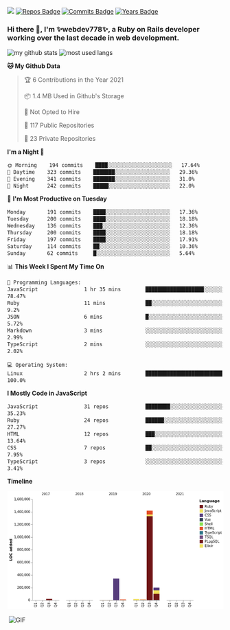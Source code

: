 ![](https://visitor-badge.glitch.me/badge?page_id=webdev778.webdev778)
[![Repos Badge](https://badges.pufler.dev/repos/webdev778)](https://badges.pufler.dev)
[![Commits Badge](https://badges.pufler.dev/commits/monthly/webdev778)](https://badges.pufler.dev)
[![Years Badge](https://badges.pufler.dev/years/webdev778)](https://badges.pufler.dev)
### Hi there 👋, I'm ✨webdev778✨, a Ruby on Rails developer working over the last decade in web development.


![my github stats](https://github-readme-stats.vercel.app/api?username=webdev778&show_icons=true&theme=tokyonight&line_height=27)
![most used langs](https://github-readme-stats.vercel.app/api/top-langs/?username=webdev778&hide=css,html&theme=tokyonight)

<!--START_SECTION:waka-->
**🐱 My Github Data** 

> 🏆 6 Contributions in the Year 2021
 > 
> 📦 1.4 MB Used in Github's Storage 
 > 
> 🚫 Not Opted to Hire
 > 
> 📜 117 Public Repositories 
 > 
> 🔑 23 Private Repositories  
 > 
**I'm a Night 🦉** 

```text
🌞 Morning    194 commits    ████░░░░░░░░░░░░░░░░░░░░░   17.64% 
🌆 Daytime    323 commits    ███████░░░░░░░░░░░░░░░░░░   29.36% 
🌃 Evening    341 commits    ███████░░░░░░░░░░░░░░░░░░   31.0% 
🌙 Night      242 commits    █████░░░░░░░░░░░░░░░░░░░░   22.0%

```
📅 **I'm Most Productive on Tuesday** 

```text
Monday       191 commits    ████░░░░░░░░░░░░░░░░░░░░░   17.36% 
Tuesday      200 commits    ████░░░░░░░░░░░░░░░░░░░░░   18.18% 
Wednesday    136 commits    ███░░░░░░░░░░░░░░░░░░░░░░   12.36% 
Thursday     200 commits    ████░░░░░░░░░░░░░░░░░░░░░   18.18% 
Friday       197 commits    ████░░░░░░░░░░░░░░░░░░░░░   17.91% 
Saturday     114 commits    ██░░░░░░░░░░░░░░░░░░░░░░░   10.36% 
Sunday       62 commits     █░░░░░░░░░░░░░░░░░░░░░░░░   5.64%

```


📊 **This Week I Spent My Time On** 

```text
💬 Programming Languages: 
JavaScript               1 hr 35 mins        ███████████████████░░░░░░   78.47% 
Ruby                     11 mins             ██░░░░░░░░░░░░░░░░░░░░░░░   9.2% 
JSON                     6 mins              █░░░░░░░░░░░░░░░░░░░░░░░░   5.72% 
Markdown                 3 mins              ░░░░░░░░░░░░░░░░░░░░░░░░░   2.99% 
TypeScript               2 mins              ░░░░░░░░░░░░░░░░░░░░░░░░░   2.02%

💻 Operating System: 
Linux                    2 hrs 2 mins        █████████████████████████   100.0%

```

**I Mostly Code in JavaScript** 

```text
JavaScript               31 repos            ████████░░░░░░░░░░░░░░░░░   35.23% 
Ruby                     24 repos            ██████░░░░░░░░░░░░░░░░░░░   27.27% 
HTML                     12 repos            ███░░░░░░░░░░░░░░░░░░░░░░   13.64% 
CSS                      7 repos             ██░░░░░░░░░░░░░░░░░░░░░░░   7.95% 
TypeScript               3 repos             ░░░░░░░░░░░░░░░░░░░░░░░░░   3.41%

```


**Timeline**

![Chart not found](https://raw.githubusercontent.com/webdev778/webdev778/master/charts/bar_graph.png) 


<!--END_SECTION:waka-->

<img align="right" alt="GIF" src="https://github.com/webdev778/webdev778/blob/main/code.gif?raw=true" width="500" height="320" />

<!--
**webdev778/webdev778** is a ✨ _special_ ✨ repository because its `README.md` (this file) appears on your GitHub profile.

Here are some ideas to get you started:

- 🔭 I’m currently working on ...
- 🌱 I’m currently learning ...
- 👯 I’m looking to collaborate on ...
- 🤔 I’m looking for help with ...
- 💬 Ask me about ...
- 📫 How to reach me: ...
- 😄 Pronouns: ...
- ⚡ Fun fact: ...
-->
